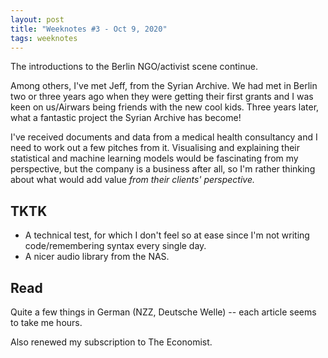```yaml
---
layout: post
title: "Weeknotes #3 - Oct 9, 2020"
tags: weeknotes
---
```


The introductions to the Berlin NGO/activist scene continue.

Among others, I've met Jeff, from the Syrian Archive. We had met in Berlin two or three years ago when they were getting their first grants and I was keen on us/Airwars being friends with the new cool kids. Three years later, what a fantastic project the Syrian Archive has become!

I've received documents and data from a medical health consultancy and I need to work out a few pitches from it. Visualising and explaining their statistical and machine learning models would be fascinating from my perspective, but the company is a business after all, so I'm rather thinking about what would add value _from their clients' perspective._

## TKTK
- A technical test, for which I don't feel so at ease since I'm not writing code/remembering syntax every single day.
- A nicer audio library from the NAS.

## Read
Quite a few things in German (NZZ, Deutsche Welle) -- each article seems to take me hours.

Also renewed my subscription to The Economist.